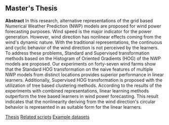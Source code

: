 ## Master's Thesis

**Abstract**
In this research, alternative representations of the grid based Numerical Weather Prediction (NWP) models are proposed for wind power forecasting purposes. Wind speed is the major indicator for the power generation. However, wind direction has nonlinear effects coming from the wind's dynamic nature. With the traditional representations, the continuous and cyclic behavior of the wind direction is not perceived by the learners. To address these problems, Standard and Supervised transformation methods based on the Histogram of Oriented Gradients (HOG) of the NWP models are proposed. Our experiments on forty-seven wind farms show that the Standard HOG transformation on the naive features of multiple NWP models from distinct locations provides superior performance in linear learners. Additionally, Supervised HOG transformation is proposed with the utilization of tree based clustering methods. According to the results of the experiments with combined representations, linear learning methods outperform the tree based learners in wind power forecasting. This result indicates that the nonlinearity deriving from the wind direction's circular behavior is represented in as suitable form for the linear learners.


[Thesis](/MS_Thesis/Ms_Thesis.pdf)
[Related scripts](/MS_Thesis/codes)
[Example datasets](/MS_Thesis/datasets)

